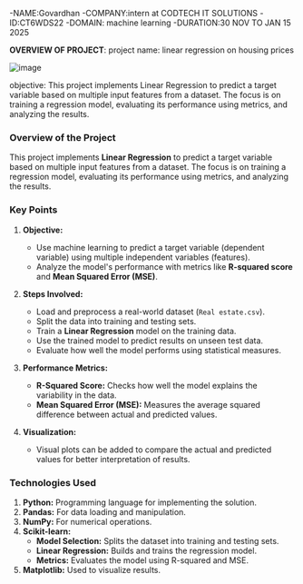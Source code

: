 -NAME:Govardhan
-COMPANY:intern at CODTECH IT SOLUTIONS
-ID:CT6WDS22
-DOMAIN: machine learning
-DURATION:30 NOV TO JAN 15 2025

**OVERVIEW OF PROJECT**:
project name:
linear regression on housing prices

![image](https://github.com/user-attachments/assets/13c07bfc-8c0e-496f-9aca-35874fc51c89)

objective:
This project implements Linear Regression to predict a target variable based on multiple input features from a dataset. The focus is on training a regression model, evaluating its performance using metrics, and analyzing the results.

### **Overview of the Project**  

This project implements **Linear Regression** to predict a target variable based on multiple input features from a dataset. The focus is on training a regression model, evaluating its performance using metrics, and analyzing the results.  



### **Key Points**  

1. **Objective:**  
   - Use machine learning to predict a target variable (dependent variable) using multiple independent variables (features).  
   - Analyze the model's performance with metrics like **R-squared score** and **Mean Squared Error (MSE)**.  

2. **Steps Involved:**  
   - Load and preprocess a real-world dataset (`Real estate.csv`).  
   - Split the data into training and testing sets.  
   - Train a **Linear Regression** model on the training data.  
   - Use the trained model to predict results on unseen test data.  
   - Evaluate how well the model performs using statistical measures.  

3. **Performance Metrics:**  
   - **R-Squared Score:** Checks how well the model explains the variability in the data.  
   - **Mean Squared Error (MSE):** Measures the average squared difference between actual and predicted values.  

4. **Visualization:**  
   - Visual plots can be added to compare the actual and predicted values for better interpretation of results.  



### **Technologies Used**  

1. **Python:** Programming language for implementing the solution.  
2. **Pandas:** For data loading and manipulation.  
3. **NumPy:** For numerical operations.  
4. **Scikit-learn:**  
   - **Model Selection:** Splits the dataset into training and testing sets.  
   - **Linear Regression:** Builds and trains the regression model.  
   - **Metrics:** Evaluates the model using R-squared and MSE.  
5. **Matplotlib:** Used to visualize results.  


